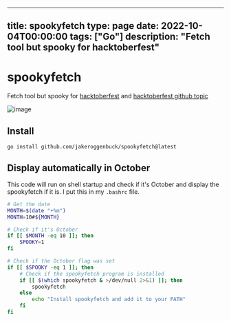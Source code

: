 
---
title: spookyfetch
type: page
date: 2022-10-04T00:00:00
tags: ["Go"]
description: "Fetch tool but spooky for hacktoberfest"
---


# spookyfetch
Fetch tool but spooky for [hacktoberfest](https://hacktoberfest.com/) and [hacktoberfest github topic](https://github.com/topics/hacktoberfest)

![image](https://user-images.githubusercontent.com/35516367/193947726-3b234a67-4109-4c08-91b8-a5c27b799930.png)

## Install
```
go install github.com/jakeroggenbuck/spookyfetch@latest
```

## Display automatically in October
This code will run on shell startup and check if it's October and display the spookyfetch if it is. I put this in my `.bashrc` file.
```sh
# Get the date
MONTH=$(date "+%m")
MONTH=10#${MONTH}

# Check if it's October
if [[ $MONTH -eq 10 ]]; then
	SPOOKY=1
fi

# Check if the October flag was set
if [[ $SPOOKY -eq 1 ]]; then
	# Check if the spookyfetch program is installed
	if [[ $(which spookyfetch & >/dev/null 2>&1) ]]; then
		spookyfetch
	else
		echo "Install spookyfetch and add it to your PATH"
	fi
fi
```
